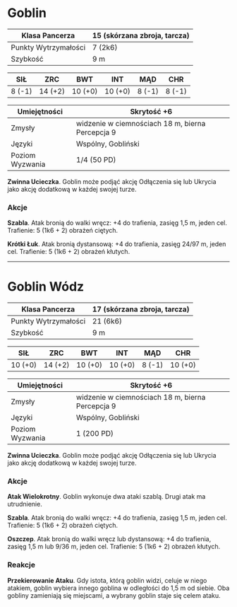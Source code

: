 # Goblin

Klasa Pancerza | 15 (skórzana zbroja, tarcza) 
---|---
Punkty Wytrzymałości | 7 (2k6) 
Szybkość | 9 m 


SIŁ | ZRC | BWT | INT | MĄD | CHR
---|---|---|---|---|---
8 (-1) | 14 (+2) | 10 (+0) | 10 (+0) | 8 (-1) | 8 (-1)


Umiejętności | Skrytość +6 
---|---
Zmysły | widzenie w ciemnościach 18 m, bierna Percepcja 9 
Języki | Wspólny, Gobliński 
Poziom Wyzwania | 1/4 (50 PD) 


**Zwinna Ucieczka**. Goblin może podjąć akcję Odłączenia się lub Ukrycia jako akcję dodatkową w każdej swojej turze. 


### Akcje

**Szabla**. Atak bronią do walki wręcz: +4 do trafienia, zasięg 1,5 m, jeden cel. Trafienie: 5 (1k6 + 2) obrażeń ciętych. 

**Krótki Łuk**. Atak bronią dystansową: +4 do trafienia, zasięg 24/97 m, jeden cel. Trafienie: 5 (1k6 + 2) obrażeń kłutych. 

----

# Goblin Wódz

Klasa Pancerza | 17 (skórzana zbroja, tarcza) 
---|---
Punkty Wytrzymałości | 21 (6k6) 
Szybkość | 9 m 


SIŁ | ZRC | BWT | INT | MĄD | CHR
---|---|---|---|---|---
10 (+0) | 14 (+2) | 10 (+0) | 10 (+0) | 8 (-1) | 10 (+0)


Umiejętności | Skrytość +6 
---|---
Zmysły | widzenie w ciemnościach 18 m, bierna Percepcja 9 
Języki | Wspólny, Gobliński 
Poziom Wyzwania | 1 (200 PD) 


**Zwinna Ucieczka**. Goblin może podjąć akcję Odłączenia się lub Ukrycia jako akcję dodatkową w każdej swojej turze. 


### Akcje

**Atak Wielokrotny**. Goblin wykonuje dwa ataki szablą. Drugi atak ma utrudnienie. 

**Szabla**. Atak bronią do walki wręcz: +4 do trafienia, zasięg 1,5 m, jeden cel. Trafienie: 5 (1k6 + 2) obrażeń ciętych. 

**Oszczep**. Atak bronią do walki wręcz lub dystansową: +4 do trafienia, zasięg 1,5 m lub 9/36 m, jeden cel. Trafienie: 5 (1k6 + 2) obrażeń kłutych. 


### Reakcje

**Przekierowanie Ataku**. Gdy istota, którą goblin widzi, celuje w niego atakiem, goblin wybiera innego goblina w odległości do 1,5 m od siebie. Oba gobliny zamieniają się miejscami, a wybrany goblin staje się celem ataku.

<!--stackedit_data:
eyJoaXN0b3J5IjpbMTA1Mjk3MzAxNSwxNzMyNDE3OTg1XX0=
-->